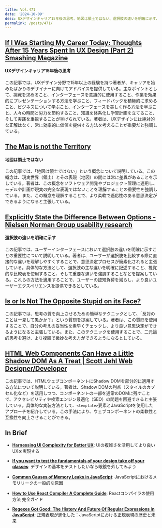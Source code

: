 ```yaml
---
title: Vol.471
date: '2024-10-09'
desc: UXデザインキャリア15年後の思考、地図は領土ではない、選択肢の違いを明確に示す、ほか計10リンク
permalink: /posts/471/
---
```



## [If I Was Starting My Career Today: Thoughts After 15 Years Spent In UX Design (Part 2)  Smashing Magazine](https://www.smashingmagazine.com/2024/08/thoughts-after-15-years-spent-ux-design-part2/)
#### UXデザインキャリア15年後の思考

この記事では、UXデザイン分野で15年以上の経験を持つ著者が、キャリアを始めたばかりのデザイナーに向けてアドバイスを提供している。主なポイントとして、挑戦を求めること、インターフェースを意識的に使用すること、作業を効果的にプレゼンテーションする方法を学ぶこと、フィードバックを積極的に求めること、ビジネスについて学ぶこと、インターフェースを美しく作る方法を学ぶこと、人々の時間と労力を節約すること、知識を体系化し学習計画を立てること、そして実践を重視することが挙げられている。著者は、UXデザインには絶対的な正解はなく、常に効率的に価値を提供する方法を考えることが重要だと強調している。


## [The Map is not the Territory](https://maruz.medium.com/the-map-is-not-the-territory-6b8bb6d86973)
#### 地図は領土ではない

この記事では、「地図は領土ではない」という概念について説明している。この概念は、現実世界（領土）とその表現（地図）の間には常に差異があることを示している。著者は、この概念をソフトウェア開発やプロジェクト管理に適用し、モデルや計画が現実の完全な表現ではないことを理解することの重要性を強調している。また、この概念を理解することで、より柔軟で適応性のある意思決定ができるようになると主張している。


## [Explicitly State the Difference Between Options - Nielsen Norman Group usability research](https://www.nngroup.com/articles/explicit-differences/)
#### 選択肢の違いを明確に示す

この記事では、ユーザーインターフェースにおいて選択肢の違いを明確に示すことの重要性について説明している。著者は、ユーザーが選択肢を比較する際に直接的な違いを理解しやすくすることで、意思決定プロセスが簡素化されると主張している。具体的な方法として、選択肢の主な違いを明確に記述すること、視覚的な比較表を使用すること、そして重要な違いを強調することなどを提案している。これらの方法を適用することで、ユーザーの認知負荷を減らし、より良いユーザーエクスペリエンスを提供できるとしている。


## [Is or Is Not The Opposite Stupid on its Face?](https://rogermartin.medium.com/is-or-is-not-the-opposite-stupid-on-its-face-ab635b9c5582)

この記事では、思考の質を向上させるための簡単なテクニックとして、「反対のことは一見して愚かか？」という質問を提案している。著者は、この質問を使用することで、自分の考えの妥当性を素早くチェックし、より良い意思決定ができるようになると主張している。また、このテクニックを使用することで、二元論的思考を避け、より複雑で微妙な考え方ができるようになるとしている。


## [HTML Web Components Can Have a Little Shadow DOM As A Treat | Scott Jehl Web Designer/Developer](https://scottjehl.com//posts/html-web-components-shadow-dom/)

この記事では、HTMLウェブコンポーネントにShadow DOMを部分的に適用する方法について説明している。著者は、Shadow DOMの利点（スタイルのカプセル化など）を活用しつつ、コンポーネントの一部を通常のDOMに残すことで、アクセシビリティや検索エンジン最適化（SEO）の問題を回避できると主張している。具体的な実装方法として、`<template>`要素とJavaScriptを使用したアプローチを紹介している。この手法により、ウェブコンポーネントの柔軟性と互換性を向上させることができる。


## In Brief

- **[Harnessing UI Complexity for Better UX](https://www.browserlondon.com/blog/2024/08/07/ux-friction/)**: UIの複雑さを活用してより良いUXを実現する

- **[If you want to test the fundamentals of your design take off your glasses](https://dataanddesign.substack.com/p/if-you-want-to-test-the-fundamentals?ref=web-design-weekly.com)**: デザインの基本をテストしたいなら眼鏡を外してみよう

- **[Common Causes of Memory Leaks in JavaScript](https://trevorlasn.com/blog/common-causes-of-memory-leaks-in-javascript/)**: JavaScriptにおけるメモリリークの一般的な原因

- **[How to Use React Compiler  A Complete Guide](https://www.freecodecamp.org/news/react-compiler-complete-guide-react-19/)**: Reactコンパイラの使用方法 完全ガイド

- **[Regexes Got Good: The History And Future Of Regular Expressions In JavaScript](https://www.smashingmagazine.com/2024/08/history-future-regular-expressions-javascript/)**: 正規表現が進化した：JavaScriptにおける正規表現の歴史と未来


